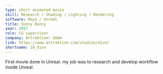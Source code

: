 ```yaml
---
type: short animated movie
skill: Research / Shading / Lighting / Rendering
software: Maya / Unreal
title: Sunny Bunny
year: 2017
role: CG supervisor
company: Attraktion! GmbH
link: https://www.attraktion.com/studios/dive/
shortname: 18_dive
---
```


First movie done in Unreal. my job was to research and develop workflow inside Unreal. 